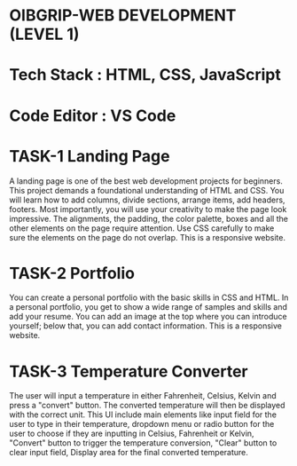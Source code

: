 # OIBGRIP-WEB DEVELOPMENT (LEVEL 1)
# Tech Stack : HTML, CSS, JavaScript
# Code Editor : VS Code

# TASK-1 Landing Page
A landing page is one of the best web development projects for beginners. This project demands a foundational understanding of HTML and CSS. You will learn how to add columns, divide sections, arrange items, add headers, footers. Most importantly, you will use your creativity to make the page look impressive. The alignments, the padding, the color palette, boxes and all the other elements on the page require attention. Use CSS carefully to make sure the elements on the page do not overlap. This is a responsive website.

# TASK-2 Portfolio
You can create a personal portfolio with the basic skills in CSS and HTML. In a personal portfolio, you get to show a wide range of samples and skills and add your resume. You can add an image at the top where you can introduce yourself; below that, you can add contact information. This is a responsive website.

# TASK-3 Temperature Converter
The user will input a temperature in either Fahrenheit, Celsius, Kelvin and press a "convert" button. The converted temperature will then be displayed with the correct unit. This UI include main elements like input field for the user to type in their temperature, dropdown menu or radio button for the user to choose if they are inputting in Celsius, Fahrenheit or Kelvin, "Convert" button to trigger the temperature conversion, "Clear" button to clear input field, Display area for the final converted temperature.
